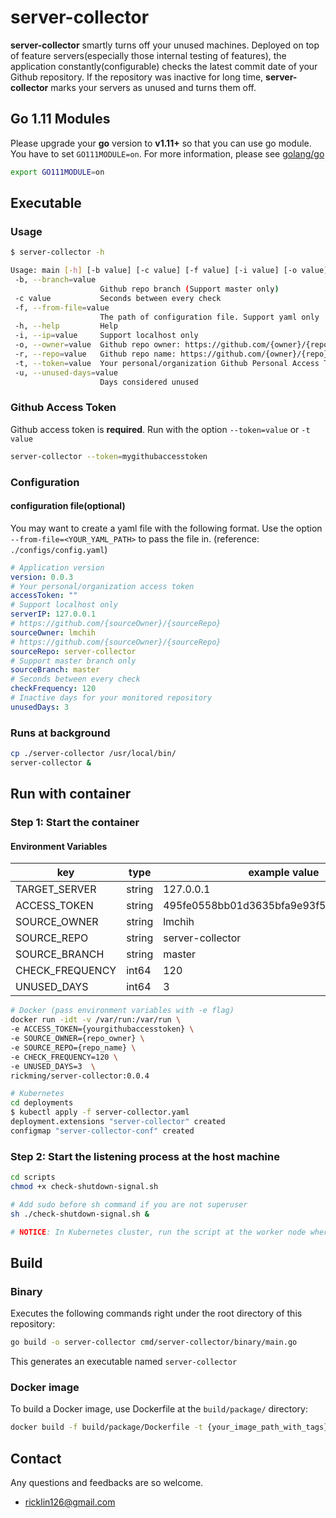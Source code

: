 # server-collector

**server-collector** smartly turns off your unused machines. Deployed on top of feature servers(especially those internal testing of features), the application constantly(configurable) checks the latest commit date of your Github repository. If the repository was inactive for long time, **server-collector** marks your servers as unused and turns them off.

## Go 1.11 Modules

Please upgrade your **go** version to **v1.11+** so that you can use go module. You have to set `GO111MODULE=on`. For more information, please see [golang/go](https://github.com/golang/go/wiki/Modules)

```sh
export GO111MODULE=on
```

## Executable

### Usage

```sh
$ server-collector -h

Usage: main [-h] [-b value] [-c value] [-f value] [-i value] [-o value] [-r value] [-t value] [-u value] [parameters ...]
 -b, --branch=value
                    Github repo branch (Support master only)
 -c value           Seconds between every check
 -f, --from-file=value
                    The path of configuration file. Support yaml only
 -h, --help         Help
 -i, --ip=value     Support localhost only
 -o, --owner=value  Github repo owner: https://github.com/{owner}/{repo}
 -r, --repo=value   Github repo name: https://github.com/{owner}/{repo}
 -t, --token=value  Your personal/organization Github Personal Access Token
 -u, --unused-days=value
                    Days considered unused
```

### Github Access Token

Github access token is **required**. Run with the option `--token=value` or `-t value`

```sh
server-collector --token=mygithubaccesstoken
```

### Configuration

#### configuration file(optional)

You may want to create a yaml file with the following format. Use the option `--from-file=<YOUR_YAML_PATH>` to pass the file in. (reference: `./configs/config.yaml`)

```yaml
# Application version
version: 0.0.3
# Your personal/organization access token
accessToken: ""
# Support localhost only
serverIP: 127.0.0.1
# https://github.com/{sourceOwner}/{sourceRepo}
sourceOwner: lmchih
# https://github.com/{sourceOwner}/{sourceRepo}
sourceRepo: server-collector
# Support master branch only
sourceBranch: master
# Seconds between every check
checkFrequency: 120
# Inactive days for your monitored repository
unusedDays: 3
```

### Runs at background

```sh
cp ./server-collector /usr/local/bin/
server-collector &
```

## Run with container

### Step 1: Start the container

#### Environment Variables

| key             | type   | example value                            | description                                   |
| --------------- | ------ | ---------------------------------------- | --------------------------------------------- |
| TARGET_SERVER   | string | 127.0.0.1                                | target server IP: support localhost only      |
| ACCESS_TOKEN    | string | 495fe0558bb01d3635bfa9e93f5ebecc83f85387 | Github access token                           |
| SOURCE_OWNER    | string | lmchih                                   | https://github.com/{sourceOwner}/{sourceRepo} |
| SOURCE_REPO     | string | server-collector                         | https://github.com/{sourceOwner}/{sourceRepo} |
| SOURCE_BRANCH   | string | master                                   | Support master branch only                    |
| CHECK_FREQUENCY | int64  | 120                                      | Seconds between every check                   |
| UNUSED_DAYS     | int64  | 3                                        | Inactive days for your monitored repository   |

```sh
# Docker (pass environment variables with -e flag)
docker run -idt -v /var/run:/var/run \
-e ACCESS_TOKEN={yourgithubaccesstoken} \
-e SOURCE_OWNER={repo_owner} \
-e SOURCE_REPO={repo_name} \
-e CHECK_FREQUENCY=120 \
-e UNUSED_DAYS=3  \
rickming/server-collector:0.0.4

# Kubernetes
cd deployments
$ kubectl apply -f server-collector.yaml
deployment.extensions "server-collector" created
configmap "server-collector-conf" created
```

### Step 2: Start the listening process at the host machine

```sh
cd scripts
chmod +x check-shutdown-signal.sh

# Add sudo before sh command if you are not superuser
sh ./check-shutdown-signal.sh &

# NOTICE: In Kubernetes cluster, run the script at the worker node where your pod is located.
```

## Build

### Binary

Executes the following commands right under the root directory of this repository:

```sh
go build -o server-collector cmd/server-collector/binary/main.go
```

This generates an executable named `server-collector`

### Docker image

To build a Docker image, use Dockerfile at the `build/package/` directory:

```sh
docker build -f build/package/Dockerfile -t {your_image_path_with_tags} .
```

## Contact

Any questions and feedbacks are so welcome.

* ricklin126@gmail.com
